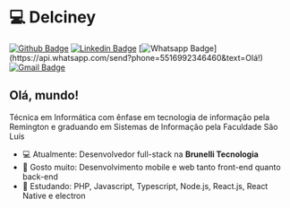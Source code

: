 # 💻 Delciney

[![Github Badge](https://img.shields.io/badge/-Github-000?style=flat-square&logo=Github&logoColor=white&link=https://github.com/delciney)](https://github.com/delciney)
[![Linkedin Badge](https://img.shields.io/badge/-LinkedIn-blue?style=flat-square&logo=Linkedin&logoColor=white&link=https://www.linkedin.com/in/delciney/)](https://www.linkedin.com/in/delciney/)
[![Whatsapp Badge](https://img.shields.io/badge/-Whatsapp-4CA143?style=flat-square&labelColor=4CA143&logo=whatsapp&logoColor=white&link=https://api.whatsapp.com/send?phone=5516992346460&text=Olá!)](https://api.whatsapp.com/send?phone=5516992346460&text=Olá!)
[![Gmail Badge](https://img.shields.io/badge/-Gmail-c14438?style=flat-square&logo=Gmail&logoColor=white&link=mailto:dl.oliveira@unesp.br)](mailto:dl.oliveira@unesp.br)

## Olá, mundo! 

Técnica em Informática com ênfase em tecnologia de informação pela Remington e graduando em Sistemas de Informação pela Faculdade São Luís

- 💻 Atualmente: Desenvolvedor full-stack na **Brunelli Tecnologia**
- 💙 Gosto muito: Desenvolvimento mobile e web tanto front-end quanto back-end
- 📖 Estudando: PHP, Javascript, Typescript, Node.js, React.js, React Native e electron
